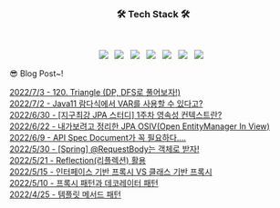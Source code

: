 
<h3 align="center"><b>🛠 Tech Stack 🛠</b></h3>
</br>
<p align="center">
<img src="https://img.shields.io/badge/java-007396?style=for-the-badge&logo=java&logoColor=white"> &nbsp
<img src="https://img.shields.io/badge/spring-6DB33F?style=for-the-badge&logo=spring&logoColor=white"> &nbsp
<img src="https://img.shields.io/badge/JavaScript-F7DF1E?style=flat-square&logo=JavaScript&logoColor=white"/></a> &nbsp
<img src="https://img.shields.io/badge/Node.js-339933?style=flat-square&logo=Node.js&logoColor=white"/></a> &nbsp
<!-- <img src="https://img.shields.io/badge/Android-3DDC84?style=flat-square&logo=Android&logoColor=white"/></a> &nbsp -->
<img src="https://img.shields.io/badge/MongoDB-47A248?style=flat-square&logo=MongoDB&logoColor=white"/></a> &nbsp 
<img src="https://img.shields.io/badge/MySQL-4479A1?style=flat-square&logo=MySQL&logoColor=white"/></a> &nbsp 
<img src="https://img.shields.io/badge/Amazon AWS-232F3E?style=flat-square&logo=Amazon%20AWS&logoColor=white"/></a> &nbsp </p>

😎 Blog Post~!

[2022/7/3 - 120. Triangle (DP, DFS로 풀어보자!)](https://applepick.tistory.com/167) <br>
[2022/7/2 - Java11 람다식에서 VAR를 사용할 수 있다고?](https://applepick.tistory.com/166) <br>
[2022/6/30 - [지구최강 JPA 스터디] 1주차 영속성 컨텍스트란?](https://applepick.tistory.com/165) <br>
[2022/6/22 - 내가보려고 정리한 JPA OSIV(Open EntityManager In View)](https://applepick.tistory.com/164) <br>
[2022/6/9 - API Spec Document가 꼭 필요하다....](https://applepick.tistory.com/163) <br>
[2022/5/30 - [Spring] @RequestBody는 객체로 받자!](https://applepick.tistory.com/162) <br>
[2022/5/21 - Reflection(리플렉션) 활용](https://applepick.tistory.com/161) <br>
[2022/5/15 - 인터페이스 기반 프록시 VS 클래스 기반 프록시](https://applepick.tistory.com/160) <br>
[2022/5/10 - 프록시 패턴과 데코레이터 패턴](https://applepick.tistory.com/159) <br>
[2022/4/25 - 템플릿 메서드 패턴](https://applepick.tistory.com/158) <br>

